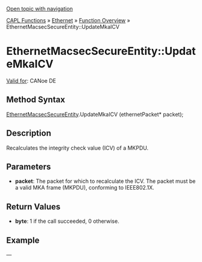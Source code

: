 [Open topic with navigation](../../../../../CANoeDEFamily.htm#Topics/CAPLFunctions/IP/Methods/CAPLfunctionUpdateMkaICV.md)

[CAPL Functions](../../CAPLfunctions.md) » [Ethernet](../CAPLEthernetStartPage.md) » [Function Overview](../CAPLfunctionsIPOverview.md) » EthernetMacsecSecureEntity::UpdateMkaICV

# EthernetMacsecSecureEntity::UpdateMkaICV

[Valid for](../../../Shared/FeatureAvailability.md):  CANoe DE

## Method Syntax

[EthernetMacsecSecureEntity](../Objects/CAPLfunctionEthernetMacsecSecureEntity.md).UpdateMkaICV (ethernetPacket* packet);

## Description

Recalculates the integrity check value (ICV) of a MKPDU.

## Parameters

- **packet**: The packet for which to recalculate the ICV. The packet must be a valid MKA frame (MKPDU), conforming to IEEE802.1X.

## Return Values

- **byte**: 1 if the call succeeded, 0 otherwise.

## Example

—

